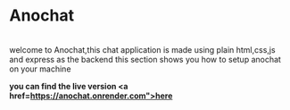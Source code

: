 <h1> Anochat </h1>
<br>
welcome to Anochat,this chat application is  made  using plain html,css,js and express as the backend
this section shows you how to setup anochat on your machine

<b> you can find the live version <a href=https://anochat.onrender.com">here</a> 